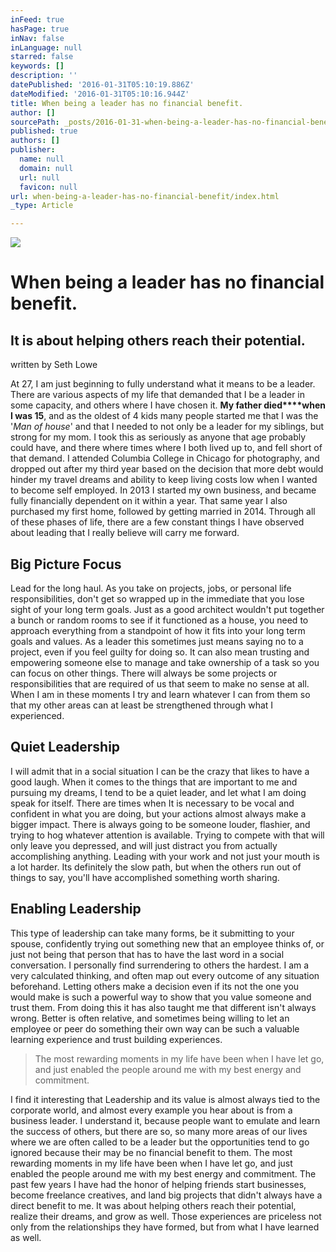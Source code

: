 ```yaml
---
inFeed: true
hasPage: true
inNav: false
inLanguage: null
starred: false
keywords: []
description: ''
datePublished: '2016-01-31T05:10:19.886Z'
dateModified: '2016-01-31T05:10:16.944Z'
title: When being a leader has no financial benefit.
author: []
sourcePath: _posts/2016-01-31-when-being-a-leader-has-no-financial-benefit.md
published: true
authors: []
publisher:
  name: null
  domain: null
  url: null
  favicon: null
url: when-being-a-leader-has-no-financial-benefit/index.html
_type: Article

---
```

![](https://s3-us-west-2.amazonaws.com/the-grid-img/p/c98b6ec67ad0ce4f1d378c275baba208cb161321.jpg)

# When being a leader has no financial benefit.

## It is about helping others reach their potential.

written by Seth Lowe

At 27, I am just beginning to fully understand what it means to be a leader. There are various aspects of my life that demanded that I be a leader in some capacity, and others where I have chosen it. **My father died****when I was 15**, and as the oldest of 4 kids many people started me that I was the '_Man of house_' and that I needed to not only be a leader for my siblings, but strong for my mom. I took this as seriously as anyone that age probably could have, and there where times where I both lived up to, and fell short of that demand. I attended Columbia College in Chicago for photography, and dropped out after my third year based on the decision that more debt would hinder my travel dreams and ability to keep living costs low when I wanted to become self employed. In 2013 I started my own business, and became fully financially dependent on it within a year. That same year I also purchased my first home, followed by getting married in 2014\. Through all of these phases of life, there are a few constant things I have observed about leading that I really believe will carry me forward.

## Big Picture Focus

Lead for the long haul. As you take on projects, jobs, or personal life responsibilities, don't get so wrapped up in the immediate that you lose sight of your long term goals. Just as a good architect wouldn't put together a bunch or random rooms to see if it functioned as a house, you need to approach everything from a standpoint of how it fits into your long term goals and values. As a leader this sometimes just means saying no to a project, even if you feel guilty for doing so. It can also mean trusting and empowering someone else to manage and take ownership of a task so you can focus on other things. There will always be some projects or responsibilities that are required of us that seem to make no sense at all. When I am in these moments I try and learn whatever I can from them so that my other areas can at least be strengthened through what I experienced.

## Quiet Leadership

I will admit that in a social situation I can be the crazy that likes to have a good laugh. When it comes to the things that are important to me and pursuing my dreams, I tend to be a quiet leader, and let what I am doing speak for itself. There are times when It is necessary to be vocal and confident in what you are doing, but your actions almost always make a bigger impact. There is always going to be someone louder, flashier, and trying to hog whatever attention is available. Trying to compete with that will only leave you depressed, and will just distract you from actually accomplishing anything. Leading with your work and not just your mouth is a lot harder. Its definitely the slow path, but when the others run out of things to say, you'll have accomplished something worth sharing.

## Enabling Leadership

This type of leadership can take many forms, be it submitting to your spouse, confidently trying out something new that an employee thinks of, or just not being that person that has to have the last word in a social conversation. I personally find surrendering to others the hardest. I am a very calculated thinking, and often map out every outcome of any situation beforehand. Letting others make a decision even if its not the one you would make is such a powerful way to show that you value someone and trust them. From doing this it has also taught me that different isn't always wrong. Better is often relative, and sometimes being willing to let an employee or peer do something their own way can be such a valuable learning experience and trust building experiences.

> The most rewarding moments in my life have been when I have let go, and just enabled the people around me with my best energy and commitment.

I find it interesting that Leadership and its value is almost always tied to the corporate world, and almost every example you hear about is from a business leader. I understand it, because people want to emulate and learn the success of others, but there are so, so many more areas of our lives where we are often called to be a leader but the opportunities tend to go ignored because their may be no financial benefit to them. The most rewarding moments in my life have been when I have let go, and just enabled the people around me with my best energy and commitment. The past few years I have had the honor of helping friends start businesses, become freelance creatives, and land big projects that didn't always have a direct benefit to me. It was about helping others reach their potential, realize their dreams, and grow as well. Those experiences are priceless not only from the relationships they have formed, but from what I have learned as well.